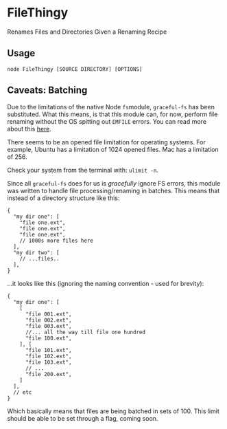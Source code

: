 FileThingy
==========

Renames Files and Directories Given a Renaming Recipe

## Usage

    node FileThingy [SOURCE DIRECTORY] [OPTIONS]


## Caveats: Batching

Due to the limitations of the native Node `fs`module, `graceful-fs` has been 
substituted. What this means, is that this module can, for now, perform file
renaming without the OS spitting out `EMFILE` errors. You can read more about
this [here](http://blog.izs.me/post/56827866110/wtf-is-emfile-and-why-does-it-happen-to-me).

There seems to be an opened file limitation for operating systems. For example,
Ubuntu has a limitation of 1024 opened files. Mac has a limitation of 256.

Check your system from the terminal with: `ulimit -n`.

Since all `graceful-fs` does for us is _gracefully_ ignore FS errors, this
module was written to handle file processing/renaming in batches. This means
that instead of a directory structure like this:

    {
      "my dir one": [
        "file one.ext",
        "file one.ext",
        "file one.ext",
        // 1000s more files here
      ],
      "my dir two": [
        // ...files..
      ],
    }

...it looks like this (ignoring the naming convention - used for brevity):

    {
      "my dir one": [
        [
          "file 001.ext",
          "file 002.ext",
          "file 003.ext",
          //... all the way till file one hundred
          "file 100.ext",
        ], [
          "file 101.ext",
          "file 102.ext",
          "file 103.ext",
          // ...
          "file 200.ext",
        ]
      ],
      // etc
    }
    
Which basically means that files are being batched in sets of 100. This limit should be
able to be set through a flag, coming soon.


